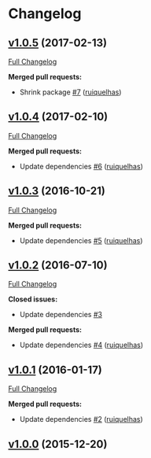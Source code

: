 # Changelog

## [v1.0.5](https://github.com/ruiquelhas/supervizor/tree/v1.0.5) (2017-02-13)
[Full Changelog](https://github.com/ruiquelhas/supervizor/compare/v1.0.4...v1.0.5)

**Merged pull requests:**

- Shrink package [\#7](https://github.com/ruiquelhas/supervizor/pull/7) ([ruiquelhas](https://github.com/ruiquelhas))

## [v1.0.4](https://github.com/ruiquelhas/supervizor/tree/v1.0.4) (2017-02-10)
[Full Changelog](https://github.com/ruiquelhas/supervizor/compare/v1.0.3...v1.0.4)

**Merged pull requests:**

- Update dependencies [\#6](https://github.com/ruiquelhas/supervizor/pull/6) ([ruiquelhas](https://github.com/ruiquelhas))

## [v1.0.3](https://github.com/ruiquelhas/supervizor/tree/v1.0.3) (2016-10-21)
[Full Changelog](https://github.com/ruiquelhas/supervizor/compare/v1.0.2...v1.0.3)

**Merged pull requests:**

- Update dependencies [\#5](https://github.com/ruiquelhas/supervizor/pull/5) ([ruiquelhas](https://github.com/ruiquelhas))

## [v1.0.2](https://github.com/ruiquelhas/supervizor/tree/v1.0.2) (2016-07-10)
[Full Changelog](https://github.com/ruiquelhas/supervizor/compare/v1.0.1...v1.0.2)

**Closed issues:**

- Update dependencies [\#3](https://github.com/ruiquelhas/supervizor/issues/3)

**Merged pull requests:**

- Update dependencies [\#4](https://github.com/ruiquelhas/supervizor/pull/4) ([ruiquelhas](https://github.com/ruiquelhas))

## [v1.0.1](https://github.com/ruiquelhas/supervizor/tree/v1.0.1) (2016-01-17)
[Full Changelog](https://github.com/ruiquelhas/supervizor/compare/v1.0.0...v1.0.1)

**Merged pull requests:**

- Update dependencies [\#2](https://github.com/ruiquelhas/supervizor/pull/2) ([ruiquelhas](https://github.com/ruiquelhas))

## [v1.0.0](https://github.com/ruiquelhas/supervizor/tree/v1.0.0) (2015-12-20)
